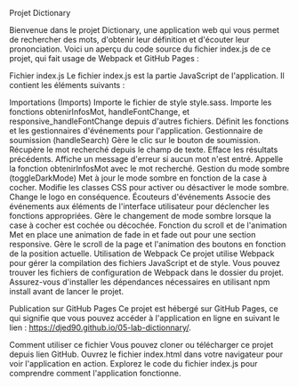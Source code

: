 Projet Dictionary


Bienvenue dans le projet Dictionary, une application web qui vous permet de rechercher des mots, d'obtenir leur définition et d'écouter leur prononciation. Voici un aperçu du code source du fichier index.js de ce projet, qui fait usage de Webpack et GitHub Pages :

Fichier index.js
Le fichier index.js est la partie JavaScript de l'application. Il contient les éléments suivants :

Importations (Imports)
Importe le fichier de style style.sass.
Importe les fonctions obtenirInfosMot, handleFontChange, et responsive_handleFontChange depuis d'autres fichiers.
Définit les fonctions et les gestionnaires d'événements pour l'application.
Gestionnaire de soumission (handleSearch)
Gère le clic sur le bouton de soumission.
Récupère le mot recherché depuis le champ de texte.
Efface les résultats précédents.
Affiche un message d'erreur si aucun mot n'est entré.
Appelle la fonction obtenirInfosMot avec le mot recherché.
Gestion du mode sombre (toggleDarkMode)
Met à jour le mode sombre en fonction de la case à cocher.
Modifie les classes CSS pour activer ou désactiver le mode sombre.
Change le logo en conséquence.
Écouteurs d'événements
Associe des événements aux éléments de l'interface utilisateur pour déclencher les fonctions appropriées.
Gère le changement de mode sombre lorsque la case à cocher est cochée ou décochée.
Fonction du scroll et de l'animation
Met en place une animation de fade in et fade out pour une section responsive.
Gère le scroll de la page et l'animation des boutons en fonction de la position actuelle.
Utilisation de Webpack
Ce projet utilise Webpack pour gérer la compilation des fichiers JavaScript et de style. Vous pouvez trouver les fichiers de configuration de Webpack dans le dossier du projet. Assurez-vous d'installer les dépendances nécessaires en utilisant npm install avant de lancer le projet.

Publication sur GitHub Pages
Ce projet est hébergé sur GitHub Pages, ce qui signifie que vous pouvez accéder à l'application en ligne en suivant le lien : https://djed90.github.io/05-lab-dictionnary/.

Comment utiliser ce fichier
Vous pouvez cloner ou télécharger ce projet depuis lien GitHub.
Ouvrez le fichier index.html dans votre navigateur pour voir l'application en action.
Explorez le code du fichier index.js pour comprendre comment l'application fonctionne.
